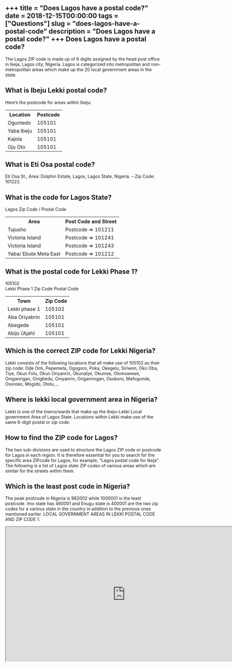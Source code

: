 +++
title = "Does Lagos have a postal code?"
date = 2018-12-15T00:00:00
tags = ["Questions"]
slug = "does-lagos-have-a-postal-code"
description = "Does Lagos have a postal code?"
+++
Does Lagos have a postal code?
------------------------------

The Lagos ZIP code is made up of 6 digits assigned by the head post office in Ikeja, Lagos city, Nigeria. Lagos is categorized into metropolitan and non-metropolitan areas which make up the 20 local government areas in the state.

What is Ibeju Lekki postal code?
--------------------------------

Here’s the postcode for areas within Ibeju:

<table><tr><th>Location</th><th>Postcode</th></tr><tr><td>Oguntedo</td><td>105101</td></tr><tr><td>Yaba Ibeju</td><td>105101</td></tr><tr><td>Kajola</td><td>105101</td></tr><tr><td>Oju Oto</td><td>105101</td></tr></table>

What is Eti Osa postal code?
----------------------------

Eti Osa St., Area: Dolphin Estate, Lagos, Lagos State, Nigeria. – Zip Code: 101222.

What is the code for Lagos State?
---------------------------------

Lagos Zip Code / Postal Code

<table><tr><th>Area</th><th>Post Code and Street</th></tr><tr><td>Tujusho</td><td>Postcode =&gt; 101211</td></tr><tr><td>Victoria Island</td><td>Postcode =&gt; 101241</td></tr><tr><td>Victoria Island</td><td>Postcode =&gt; 101243</td></tr><tr><td>Yaba/ Ebute Meta East</td><td>Postcode =&gt; 101212</td></tr></table>

What is the postal code for Lekki Phase 1?
------------------------------------------

105102  
Lekki Phase 1 Zip Code Postal Code

<table><tr><th>Town</th><th>Zip Code</th></tr><tr><td>Lekki phase 1</td><td>105102</td></tr><tr><td>Aba Oriyabrin</td><td>105101</td></tr><tr><td>Abegede</td><td>105101</td></tr><tr><td>Abijo (Ajah)</td><td>105101</td></tr></table>

Which is the correct ZIP code for Lekki Nigeria?
------------------------------------------------

Lekki consists of the following locations that all make use of 105102 as their zip code: Ode Omi, Pepemeta, Ogogoro, Poka, Okegelu, Siriwon, Oko Oba, Tiye, Okun Folu, Okun Oriyanrin, Okunalye, Okunise, Olomowewe, Oniganrigan, Onigbedu, Oniyanrin, Origanringan, Osokoro, Mafogunde, Osoroko, Mogido, Otolu,…

Where is lekki local government area in Nigeria?
------------------------------------------------

Lekki is one of the towns/wards that make up the Ibeju-Lekki Local government Area of Lagos State. Locations within Lekki make use of the same 6-digit postal or zip code.

How to find the ZIP code for Lagos?
-----------------------------------

The two sub-divisions are used to structure the Lagos ZIP code or postcode for Lagos in each region. It is therefore essential for you to search for the specific area ZIPcode for Lagos, for example, “Lagos postal code for Ikeja”. The following is a list of Lagos state ZIP codes of various areas which are similar for the streets within them.

Which is the least post code in Nigeria?
----------------------------------------

The peak postcode in Nigeria is 982002 while 1000001 is the least postcode. Imo state has 460001 and Enugu state is 400001 are the two zip codes for a various state in the country in addition to the previous ones mentioned earlier. LOCAL GOVERNMENT AREAS IN LEKKI POSTAL CODE AND ZIP CODE 1.

<iframe allow="accelerometer; autoplay; clipboard-write; encrypted-media; gyroscope; picture-in-picture" allowfullscreen="" class="__youtube_prefs__  epyt-is-override  no-lazyload" data-no-lazy="1" data-origheight="433" data-origwidth="770" data-skipgform_ajax_framebjll="" height="433" id="_ytid_66092" loading="lazy" src="https://www.youtube.com/embed/a-r6CWCi0UI?enablejsapi=1&autoplay=0&cc_load_policy=0&cc_lang_pref=&iv_load_policy=1&loop=0&modestbranding=0&rel=1&fs=1&playsinline=0&autohide=2&theme=dark&color=red&controls=1&" title="YouTube player" width="770"></iframe>